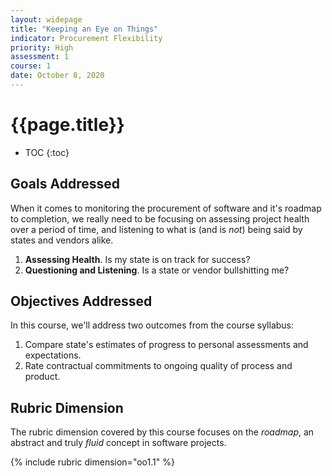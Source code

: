```yaml
---
layout: widepage
title: "Keeping an Eye on Things"
indicator: Procurement Flexibility
priority: High
assessment: 1
course: 1
date: October 8, 2020
---
```


# {{page.title}}

* TOC
{:toc}

## Goals Addressed

When it comes to monitoring the procurement of software and it's roadmap to completion, we really need to be focusing on assessing project health over a period of time, and listening to what is (and is *not*) being said by states and vendors alike. 

1. **Assessing Health**. Is my state is on track for success?
2. **Questioning and Listening**. Is a state or vendor bullshitting me?

## Objectives Addressed

In this course, we'll address two outcomes from the course syllabus:

1.  Compare state's estimates of progress to personal assessments and expectations.
2.  Rate contractual commitments to ongoing quality of process and product.

## Rubric Dimension

The rubric dimension covered by this course focuses on the *roadmap*, an abstract and truly *fluid* concept in software projects. 

{% include rubric dimension="oo1.1" %}
